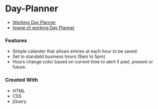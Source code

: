 # Day-Planner
* [Working Day Planner]()
* [Image of working Day Planner]()
### Features
* Simple calander that allows entries at each hour to be saved.
* Set to standatd business hours (9am to 5pm)
* Hours change color based on current time to alert if past, present or future.
### Created With
* HTML
* CSS
* jQuery